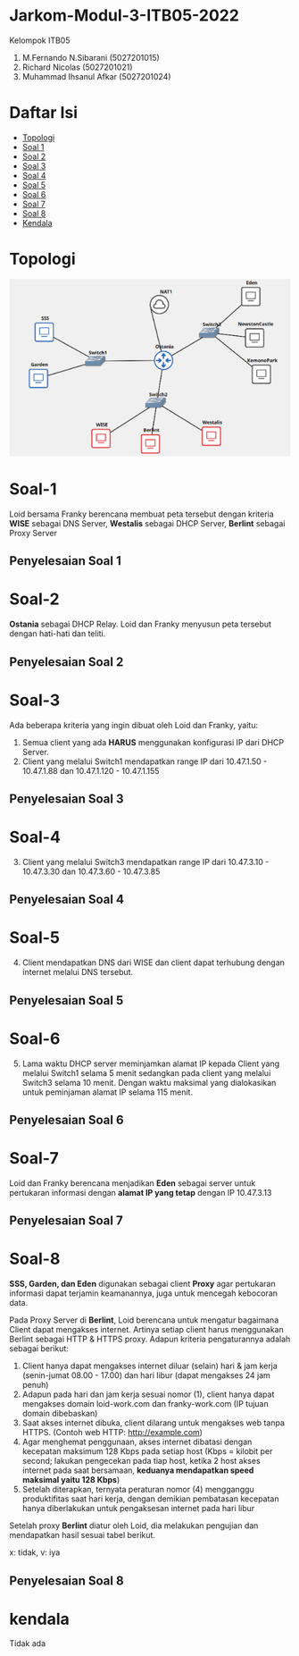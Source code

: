 # Jarkom-Modul-3-ITB05-2022
Kelompok ITB05

1. M.Fernando N.Sibarani (5027201015)
2. Richard Nicolas (5027201021)
3. Muhammad Ihsanul Afkar (5027201024)


# Daftar Isi
* [Topologi](#Topologi)
* [Soal 1](#soal-1) 
* [Soal 2](#soal-2) 
* [Soal 3](#soal-3) 
* [Soal 4](#soal-4) 
* [Soal 5](#soal-5) 
* [Soal 6](#soal-6) 
* [Soal 7](#soal-7) 
* [Soal 8](#soal-8) 
* [Kendala](#kendala)

# Topologi
![topologi](img/topologi.png)

# Soal-1
Loid bersama Franky berencana membuat peta tersebut dengan kriteria **WISE** sebagai DNS Server, **Westalis** sebagai DHCP Server, **Berlint** sebagai Proxy Server
## Penyelesaian Soal 1
# Soal-2
**Ostania** sebagai DHCP Relay. Loid dan Franky menyusun peta tersebut dengan hati-hati dan teliti.
## Penyelesaian Soal 2
# Soal-3
Ada beberapa kriteria yang ingin dibuat oleh Loid dan Franky, yaitu:
1. Semua client yang ada **HARUS** menggunakan konfigurasi IP dari DHCP Server.
2. Client yang melalui Switch1 mendapatkan range IP dari 10.47.1.50 - 10.47.1.88 dan 10.47.1.120 - 10.47.1.155
## Penyelesaian Soal 3
# Soal-4
3. Client yang melalui Switch3 mendapatkan range IP dari 10.47.3.10 - 10.47.3.30 dan 10.47.3.60 - 10.47.3.85
## Penyelesaian Soal 4
# Soal-5
4. Client mendapatkan DNS dari WISE dan client dapat terhubung dengan internet melalui DNS tersebut.
## Penyelesaian Soal 5
# Soal-6
5. Lama waktu DHCP server meminjamkan alamat IP kepada Client yang melalui Switch1 selama 5 menit sedangkan pada client yang melalui Switch3 selama 10 menit. Dengan waktu maksimal yang dialokasikan untuk peminjaman alamat IP selama 115 menit.
## Penyelesaian Soal 6
# Soal-7
Loid dan Franky berencana menjadikan **Eden** sebagai server untuk pertukaran informasi dengan **alamat IP yang tetap** dengan IP 10.47.3.13 
## Penyelesaian Soal 7
# Soal-8
**SSS, Garden, dan Eden** digunakan sebagai client **Proxy** agar pertukaran informasi dapat terjamin keamanannya, juga untuk mencegah kebocoran data.

Pada Proxy Server di **Berlint**, Loid berencana untuk mengatur bagaimana Client dapat mengakses internet. Artinya setiap client harus menggunakan Berlint sebagai HTTP & HTTPS proxy. Adapun kriteria pengaturannya adalah sebagai berikut:

1. Client hanya dapat mengakses internet diluar (selain) hari & jam kerja (senin-jumat 08.00 - 17.00) dan hari libur (dapat mengakses 24 jam penuh)
2. Adapun pada hari dan jam kerja sesuai nomor (1), client hanya dapat mengakses domain loid-work.com dan franky-work.com (IP tujuan domain dibebaskan)
3. Saat akses internet dibuka, client dilarang untuk mengakses web tanpa HTTPS. (Contoh web HTTP: http://example.com)
4. Agar menghemat penggunaan, akses internet dibatasi dengan kecepatan maksimum 128 Kbps pada setiap host (Kbps = kilobit per second; lakukan pengecekan pada tiap host, ketika 2 host akses internet pada saat bersamaan, **keduanya mendapatkan speed maksimal yaitu 128 Kbps**)
5. Setelah diterapkan, ternyata peraturan nomor (4) mengganggu produktifitas saat hari kerja, dengan demikian pembatasan kecepatan hanya diberlakukan untuk pengaksesan internet pada hari libur

Setelah proxy **Berlint** diatur oleh Loid, dia melakukan pengujian dan mendapatkan hasil sesuai tabel berikut.

x: tidak, v: iya

## Penyelesaian Soal 8
# kendala
Tidak ada 